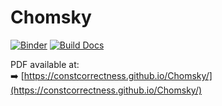 # Chomsky

[![Binder](https://mybinder.org/badge_logo.svg)](https://mybinder.org/v2/gh/constcorrectness/chomsky/HEAD?urlpath=lab/tree/notebooks)
[![Build Docs](https://github.com/ConstCorrectness/Chomsky/actions/workflows/build-docs.yml/badge.svg)](https://github.com/ConstCorrectness/Chomsky/actions)

PDF available at:  
➡️ [https://constcorrectness.github.io/Chomsky/](https://constcorrectness.github.io/Chomsky/)
